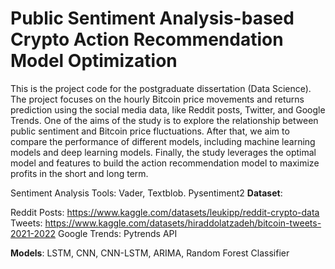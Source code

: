 # Public Sentiment Analysis-based Crypto Action Recommendation Model Optimization

This is the project code for the postgraduate dissertation (Data Science). The project focuses on the hourly Bitcoin price movements and returns prediction using the social media data, like Reddit posts, Twitter, and Google Trends. One of the aims of the study is to explore the relationship between public sentiment and Bitcoin price fluctuations. After that, we aim to compare the performance of different models, including machine learning models and deep learning models. Finally, the study leverages the optimal model and features to build the action recommendation model to maximize profits in the short and long term.

Sentiment Analysis Tools: Vader, Textblob. Pysentiment2
**Dataset**: 

Reddit Posts: https://www.kaggle.com/datasets/leukipp/reddit-crypto-data
Tweets: https://www.kaggle.com/datasets/hiraddolatzadeh/bitcoin-tweets-2021-2022
Google Trends: Pytrends API

**Models**: LSTM, CNN, CNN-LSTM, ARIMA, Random Forest Classifier

